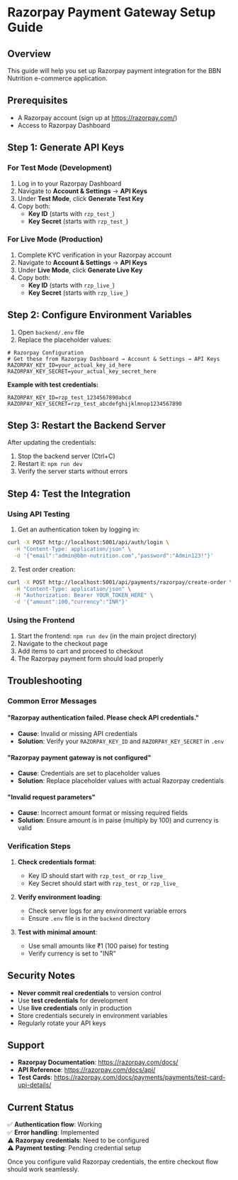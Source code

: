 # Razorpay Payment Gateway Setup Guide

## Overview
This guide will help you set up Razorpay payment integration for the BBN Nutrition e-commerce application.

## Prerequisites
- A Razorpay account (sign up at https://razorpay.com/)
- Access to Razorpay Dashboard

## Step 1: Generate API Keys

### For Test Mode (Development)
1. Log in to your Razorpay Dashboard
2. Navigate to **Account & Settings** → **API Keys**
3. Under **Test Mode**, click **Generate Test Key**
4. Copy both:
   - **Key ID** (starts with `rzp_test_`)
   - **Key Secret** (starts with `rzp_test_`)

### For Live Mode (Production)
1. Complete KYC verification in your Razorpay account
2. Navigate to **Account & Settings** → **API Keys**
3. Under **Live Mode**, click **Generate Live Key**
4. Copy both:
   - **Key ID** (starts with `rzp_live_`)
   - **Key Secret** (starts with `rzp_live_`)

## Step 2: Configure Environment Variables

1. Open `backend/.env` file
2. Replace the placeholder values:

```env
# Razorpay Configuration
# Get these from Razorpay Dashboard → Account & Settings → API Keys
RAZORPAY_KEY_ID=your_actual_key_id_here
RAZORPAY_KEY_SECRET=your_actual_key_secret_here
```

**Example with test credentials:**
```env
RAZORPAY_KEY_ID=rzp_test_1234567890abcd
RAZORPAY_KEY_SECRET=rzp_test_abcdefghijklmnop1234567890
```

## Step 3: Restart the Backend Server

After updating the credentials:
1. Stop the backend server (Ctrl+C)
2. Restart it: `npm run dev`
3. Verify the server starts without errors

## Step 4: Test the Integration

### Using API Testing
1. Get an authentication token by logging in:
```bash
curl -X POST http://localhost:5001/api/auth/login \
  -H "Content-Type: application/json" \
  -d '{"email":"admin@bbn-nutrition.com","password":"Admin123!"}'
```

2. Test order creation:
```bash
curl -X POST http://localhost:5001/api/payments/razorpay/create-order \
  -H "Content-Type: application/json" \
  -H "Authorization: Bearer YOUR_TOKEN_HERE" \
  -d '{"amount":100,"currency":"INR"}'
```

### Using the Frontend
1. Start the frontend: `npm run dev` (in the main project directory)
2. Navigate to the checkout page
3. Add items to cart and proceed to checkout
4. The Razorpay payment form should load properly

## Troubleshooting

### Common Error Messages

#### "Razorpay authentication failed. Please check API credentials."
- **Cause**: Invalid or missing API credentials
- **Solution**: Verify your `RAZORPAY_KEY_ID` and `RAZORPAY_KEY_SECRET` in `.env`

#### "Razorpay payment gateway is not configured"
- **Cause**: Credentials are set to placeholder values
- **Solution**: Replace placeholder values with actual Razorpay credentials

#### "Invalid request parameters"
- **Cause**: Incorrect amount format or missing required fields
- **Solution**: Ensure amount is in paise (multiply by 100) and currency is valid

### Verification Steps

1. **Check credentials format**:
   - Key ID should start with `rzp_test_` or `rzp_live_`
   - Key Secret should start with `rzp_test_` or `rzp_live_`

2. **Verify environment loading**:
   - Check server logs for any environment variable errors
   - Ensure `.env` file is in the `backend` directory

3. **Test with minimal amount**:
   - Use small amounts like ₹1 (100 paise) for testing
   - Verify currency is set to "INR"

## Security Notes

- **Never commit real credentials** to version control
- Use **test credentials** for development
- Use **live credentials** only in production
- Store credentials securely in environment variables
- Regularly rotate your API keys

## Support

- **Razorpay Documentation**: https://razorpay.com/docs/
- **API Reference**: https://razorpay.com/docs/api/
- **Test Cards**: https://razorpay.com/docs/payments/payments/test-card-upi-details/

## Current Status

✅ **Authentication flow**: Working  
✅ **Error handling**: Implemented  
⚠️ **Razorpay credentials**: Need to be configured  
⚠️ **Payment testing**: Pending credential setup  

Once you configure valid Razorpay credentials, the entire checkout flow should work seamlessly.